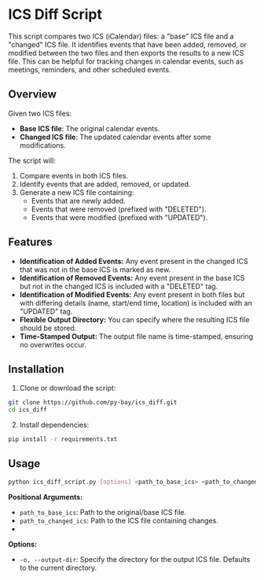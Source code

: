# ICS Diff Script

This script compares two ICS (iCalendar) files: a "base" ICS file and a "changed" ICS file. It identifies events that have been added, removed, or modified between the two files and then exports the results to a new ICS file. This can be helpful for tracking changes in calendar events, such as meetings, reminders, and other scheduled events.

## Overview

Given two ICS files:
- **Base ICS file**: The original calendar events.
- **Changed ICS file**: The updated calendar events after some modifications.

The script will:
1. Compare events in both ICS files.
2. Identify events that are added, removed, or updated.
3. Generate a new ICS file containing:
   - Events that are newly added.
   - Events that were removed (prefixed with "DELETED").
   - Events that were modified (prefixed with "UPDATED").

## Features

- **Identification of Added Events:** Any event present in the changed ICS that was not in the base ICS is marked as new.
- **Identification of Removed Events:** Any event present in the base ICS but not in the changed ICS is included with a "DELETED" tag.
- **Identification of Modified Events:** Any event present in both files but with differing details (name, start/end time, location) is included with an "UPDATED" tag.
- **Flexible Output Directory:** You can specify where the resulting ICS file should be stored.
- **Time-Stamped Output:** The output file name is time-stamped, ensuring no overwrites occur.

## Installation

1. Clone or download the script:
```bash
git clone https://github.com/py-bay/ics_diff.git
cd ics_diff
```
2. Install dependencies:
```bash
pip install -r requirements.txt
```

## Usage

```bash
python ics_diff_script.py [options] <path_to_base_ics> <path_to_changed_ics>
```

**Positional Arguments:**
- ```path_to_base_ics```: Path to the original/base ICS file.
- ```path_to_changed_ics```: Path to the ICS file containing changes.
- 
**Options:**
- ```-o, --output-dir```: Specify the directory for the output ICS file. Defaults to the current directory.
